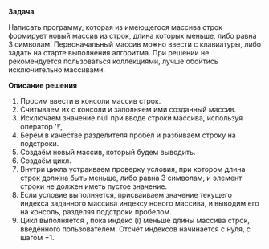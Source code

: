 **Задача**

 Написать программу, которая из имеющегося массива строк формирует новый массив из строк, длина которых меньше, либо равна 3 символам. Первоначальный массив можно ввести с клавиатуры, либо задать на старте выполнения алгоритма. При решении не рекомендуется пользоваться коллекциями, лучше обойтись исключительно массивами.

**Описание решения**

1. Просим ввести в консоли массив строк. 
2. Считываем их с консоли и заполняем ими созданный массив.
3. Исключаем значение null при вводе строки массива, используя оператор '!', 
4. Берём в качестве разделителя пробел и разбиваем строку на подстроки. 
5. Создаём новый массив, который будем выводить. 
6. Создаём цикл. 
7. Внутри цикла устраиваем проверку условия, при котором длина строк должна быть меньше, либо равна 3 символам, и элемент строки не должен иметь пустое значение. 
8. Если условие выполняется, присваиваем значение текущего индекса заданного массива индексу нового массива, и выводим его на консоль, разделяя подстроки пробелом. 
9. Цикл выполняется , пока индекс (i) меньше длины массива строк, введённого пользователем. Отсчёт индексов начинается с нуля, с шагом +1.